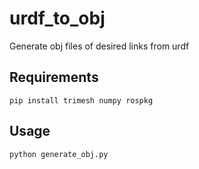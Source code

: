 # urdf_to_obj
Generate obj files of desired links from urdf

## Requirements
```pip install trimesh numpy rospkg```

## Usage
```python generate_obj.py```
